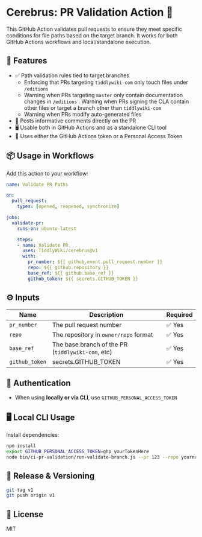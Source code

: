 # Cerebrus: PR Validation Action :dog:

This GitHub Action validates pull requests to ensure they meet specific conditions for file paths based on the target branch. It works for both GitHub Actions workflows and local/standalone execution.

## 🔧 Features

- ✅ Path validation rules tied to target branches
  - Enforcing that PRs targeting `tiddlywiki-com` only touch files under `/editions`
  - Warning when PRs targeting `master` only contain documentation changes in `/editions`
  . Warning when PRs signing the CLA contain other files or target a branch other than `tiddlywiki-com`
  - Warning when PRs modify auto-generated files
- 🔁 Posts informative comments directly on the PR
- 🖥️ Usable both in GitHub Actions and as a standalone CLI tool
- 🔐 Uses either the GitHub Actions token or a Personal Access Token

## 📦 Usage in Workflows

Add this action to your workflow:

```yaml
name: Validate PR Paths

on:
  pull_request:
    types: [opened, reopened, synchronize]

jobs:
  validate-pr:
    runs-on: ubuntu-latest

    steps:
    - name: Validate PR
      uses: TiddlyWiki/cerebrus@v1
      with:
        pr_number: ${{ github.event.pull_request.number }}
        repo: ${{ github.repository }}
        base_ref: ${{ github.base_ref }}
        github_token: ${{ secrets.GITHUB_TOKEN }}
```

## ⚙️ Inputs

| Name          | Description                                       | Required |
|---------------|---------------------------------------------------|----------|
| `pr_number`   | The pull request number                           | ✅ Yes   |
| `repo`        | The repository in `owner/repo` format             | ✅ Yes   |
| `base_ref`    | The base branch of the PR (`tiddlywiki-com`, etc) | ✅ Yes   |
| `github_token`| secrets.GITHUB_TOKEN                              | ✅ Yes   |

## 🔐 Authentication
- When using **locally or via CLI**, use `GITHUB_PERSONAL_ACCESS_TOKEN`

## 🖥️ Local CLI Usage

Install dependencies:

```bash
npm install
export GITHUB_PERSONAL_ACCESS_TOKEN=ghp_yourTokenHere
node bin/ci-pr-validation/run-validate-branch.js --pr 123 --repo yourname/yourrepo
```

## 🔄 Release & Versioning

```bash
git tag v1
git push origin v1
```

## 📄 License

MIT

